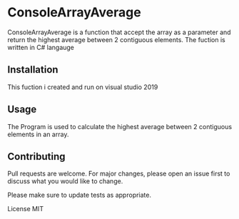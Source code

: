 # ConsoleArrayAverage
ConsoleArrayAverage is a function that accept the array as a parameter and return the highest average between 2 contiguous elements.
The fuction is written in C# langauge

## Installation
This fuction i created and run on visual studio 2019

## Usage
The Program is used to calculate the highest average between 2 contiguous elements in an array.

## Contributing
Pull requests are welcome. For major changes, please open an issue first to discuss what you would like to change.

Please make sure to update tests as appropriate.

License
MIT
